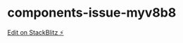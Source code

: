 # components-issue-myv8b8

[Edit on StackBlitz ⚡️](https://stackblitz.com/edit/components-issue-myv8b8)